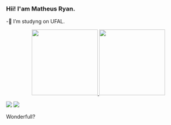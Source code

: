 ### Hii! I'am Matheus Ryan.


-🔭 I’m studyng on UFAL. 

<div align="center">
  <a href="https://github.com/teteurayn">
  <img height="180em" src="https://github-readme-stats.vercel.app/api?username=teteuryan&show_icons=true&theme=gradient&include_all_commits=true&count_private=true"/>
  <img height="180em" src="https://github-readme-stats.vercel.app/api/top-langs/?username=teteuryan&layout=compact&langs_count=7&theme=gradient"/>
    
  </div>

  <a href="https://www.youtube.com/c/PLAYGROUNDBR" target="_blank"><img src="https://img.shields.io/badge/YouTube-FF0000?style=for-the-badge&logo=youtube&logoColor=white" target="_blank"></a>
  <a href="https://instagram.com/teteuryan" target="_blank"><img src="https://img.shields.io/badge/-Instagram-%23E4405F?style=for-the-badge&logo=instagram&logoColor=white" target="_blank"></a>

  Wonderfull?

 

